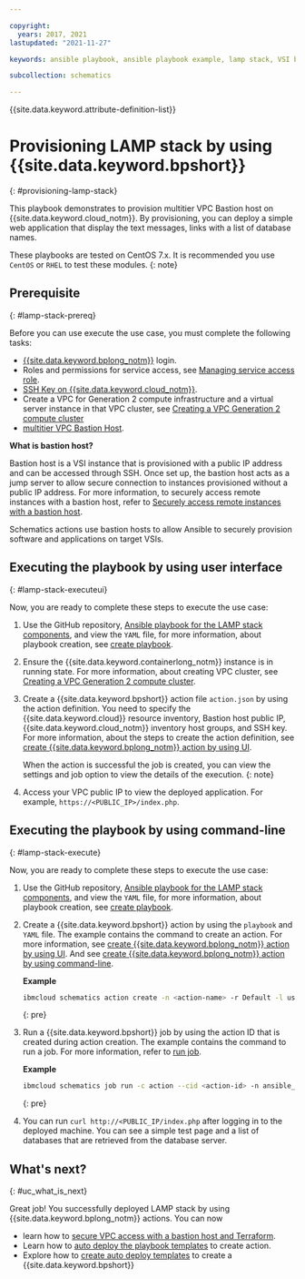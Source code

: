 ```yaml
---

copyright:
  years: 2017, 2021
lastupdated: "2021-11-27"

keywords: ansible playbook, ansible playbook example, lamp stack, VSI by using Ansible,

subcollection: schematics

---
```


{{site.data.keyword.attribute-definition-list}}


# Provisioning LAMP stack by using {{site.data.keyword.bpshort}} 
{: #provisioning-lamp-stack}


This playbook demonstrates to provision multitier VPC Bastion host on {{site.data.keyword.cloud_notm}}. By provisioning, you can deploy a simple web application that display the text messages, links with a list of database names.  

These playbooks are tested on CentOS 7.x. It is recommended you use `CentOS` or `RHEL` to test these modules. 
{: note}

## Prerequisite
{: #lamp-stack-prereq}

Before you can use execute the use case, you must complete the following tasks:

- [{{site.data.keyword.bplong_notm}}](https://cloud.ibm.com/schematics) login.
- Roles and permissions for service access, see [Managing service access role](/docs/app-configuration?topic=app-configuration-ac-service-access-management#ac-roles-permissions).
- [SSH Key on {{site.data.keyword.cloud_notm}}](/docs/ssh-keys?topic=ssh-keys-adding-an-ssh-key).
- Create a VPC for Generation 2 compute infrastructure and a virtual server instance in that VPC cluster, see [Creating a VPC Generation 2 compute cluster](/docs/containers?topic=containers-getting-started#vpc-gen2-gs)
- [multitier VPC Bastion Host](https://github.com/Cloud-Schematics/multitier-vpc-bastion-host).

**What is bastion host?**

Bastion host is a VSI instance that is provisioned with a public IP address and can be accessed through SSH. Once set up, the bastion host acts as a jump server to allow secure connection to instances provisioned without a public IP address. For more information, to securely access remote instances with a bastion host, refer to [Securely access remote instances with a bastion host](/docs/solution-tutorials?topic=solution-tutorials-vpc-secure-management-bastion-server).

Schematics actions use bastion hosts to allow Ansible to securely provision software and applications on target VSIs.

## Executing the playbook by using user interface
{: #lamp-stack-executeui}

Now, you are ready to complete these steps to execute the use case: 

1. Use the GitHub repository, [Ansible playbook for the LAMP stack components](https://github.com/Cloud-Schematics/lamp-simple), and view the `YAML` file, for more information, about playbook creation, see [create playbook](/docs/schematics?topic=schematics-create-playbook).

2. Ensure the {{site.data.keyword.containerlong_notm}} instance is in running state. For more information,  about creating VPC cluster, see [Creating a VPC Generation 2 compute cluster](/docs/containers?topic=containers-getting-started#vpc-gen2-gs).

3. Create a {{site.data.keyword.bpshort}} action file `action.json` by using the action definition. You need to specify the {{site.data.keyword.cloud}} resource inventory, Bastion host public IP, {{site.data.keyword.cloud_notm}} inventory host groups, and SSH key. For more information, about the steps to create the action definition, see [create {{site.data.keyword.bplong_notm}} action by using UI](/docs/schematics?topic=schematics-action-setup#create-action).

    When the action is successful the job is created, you can view the settings and job option to view the  details of the execution.
    {: note}

4. Access your VPC public IP to view the deployed application. For example, `https://<PUBLIC_IP>/index.php`.

## Executing the playbook by using command-line
{: #lamp-stack-execute}

Now, you are ready to complete these steps to execute the use case:

1. Use the GitHub repository, [Ansible playbook for the LAMP stack components](https://github.com/Cloud-Schematics/lamp-simple), and view the `YAML` file, for more information, about playbook creation, see  [create playbook](/docs/schematics?topic=schematics-create-playbook). 

2. Create a {{site.data.keyword.bpshort}} action by using the `playbook` and `YAML` file. The example contains the command to create an action. For more information, see [create {{site.data.keyword.bplong_notm}} action by using UI](/docs/schematics?topic=schematics-action-setup#create-action). And see [create {{site.data.keyword.bplong_notm}} action by using command-line](/docs/schematics?topic=schematics-schematics-cli-reference#schematics-create-action).

    **Example**

    ```sh
    ibmcloud schematics action create -n <action-name> -r Default -l us-east --bastion <bastion-ip> --bastion-credential <ssh-key-file-path> --target <target-webserver-ip-address> --target-credential <ssh-key-path> --tr https://github.com/Cloud-Schematics/lamp-simple -g <github-token> --pn site.yml --input upassword=Abc@123abc --input dbname=foodb --input dbuser=newUser --input mysql_port=3306 --input httpd_port=80 --json
    ```
    {: pre}

3. Run a {{site.data.keyword.bpshort}} job by using the action ID that is created during action creation. The example contains the command to run a job. For more information, refer to [run job](/docs/schematics?topic=schematics-schematics-cli-reference#schematics-run-job).

    **Example**

    ```sh
    ibmcloud schematics job run -c action --cid <action-id> -n ansible_playbook_run --json
    ```
    {: pre}

4. You can run `curl http://<PUBLIC_IP/index.php` after logging in to the deployed machine. You can see a simple test page and a list of databases that are retrieved from the database server.

## What's next?
{: #uc_what_is_next}

Great job! You successfully deployed LAMP stack by using {{site.data.keyword.bplong_notm}} actions. You can now 
- learn how to [secure VPC access with a bastion host and Terraform](https://developer.ibm.com/articles/secure-vpc-access-with-a-bastion-host-and-terraform/).
- Learn how to [auto deploy the playbook templates](/docs/schematics?topic=schematics-sample_actiontemplates) to create action.
- Explore how to [create auto deploy templates](/docs/schematics?topic=schematics-auto-deploy-url) to create a {{site.data.keyword.bpshort}} 




